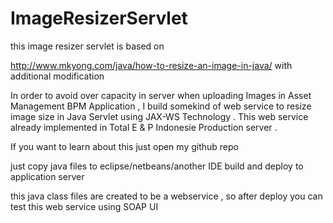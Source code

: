 # ImageResizerServlet
this image resizer servlet is based on 

http://www.mkyong.com/java/how-to-resize-an-image-in-java/ with additional modification

In order to avoid over capacity in server when uploading Images in Asset Management BPM Application ,
I build somekind of web service to resize image size in Java Servlet using JAX-WS Technology .
This web service already implemented in Total E & P Indonesie Production server . 

If you want to learn about this just open my github repo


just copy java files to eclipse/netbeans/another IDE build and deploy to application server 

this java class files are created to be a webservice , so after deploy you can test this web service using SOAP UI
